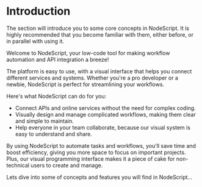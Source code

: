 # Introduction

The section will introduce you to some core concepts in NodeScript. It is highly recommended that you become familiar with them, either before, or in parallel with using it.

Welcome to NodeScript, your low-code tool for making workflow automation and API integration a breeze!

The platform is easy to use, with a visual interface that helps you connect different services and systems. Whether you're a pro developer or a newbie, NodeScript is perfect for streamlining your workflows.

Here's what NodeScript can do for you:

- Connect APIs and online services without the need for complex coding.
- Visually design and manage complicated workflows, making them clear and simple to maintain.
- Help everyone in your team collaborate, because our visual system is easy to understand and share.

By using NodeScript to automate tasks and workflows, you'll save time and boost efficiency, giving you more space to focus on important projects. Plus, our visual programming interface makes it a piece of cake for non-technical users to create and manage.

Lets dive into some of concepts and features you will find in NodeScript...